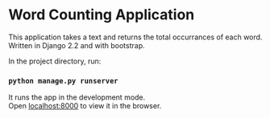 # Word Counting Application

This application takes a text and returns the total occurrances of each word. Written in Django 2.2 and with bootstrap. 

In the project directory, run:

### `python manage.py runserver`

It runs the app in the development mode.<br>
Open [localhost:8000](localhost:3000) to view it in the browser.
